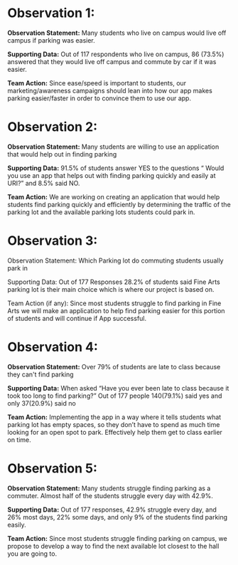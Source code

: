 # Observation 1:

**Observation Statement:**
Many students who live on campus would live off campus if parking was easier.

**Supporting Data:**
Out of 117 respondents who live on campus, 86 (73.5%) answered that they would
live off campus and commute by car if it was easier.

**Team Action:**
Since ease/speed is important to students, our marketing/awareness campaigns 
should lean into how our app makes parking easier/faster in order to convince
them to use our app.

# Observation 2: 

**Observation Statement:**
Many students are willing to use an application that would help out in finding parking 

**Supporting Data:**
91.5% of students answer YES to the questions “ Would you use an app that helps out with finding parking quickly and easily at URI?” and 8.5% said NO. 

**Team Action:**
We are working on creating an application that would help students find parking quickly and efficiently by determining the traffic of the parking lot and the available parking lots students could park in. 

# Observation 3:
Observation Statement: Which Parking lot do commuting students usually park in

Supporting Data: Out of 177 Responses 28.2% of students said Fine Arts parking lot is their main choice which is where our project is based on.

Team Action (if any): Since most students struggle to find parking in Fine Arts we will make an application to help find parking easier for this portion of students and will continue if App successful.

# Observation 4:

**Observation Statement:**
 Over 79% of students are late to class because they can't find parking

**Supporting Data:**
	When asked “Have you ever been late to class because it took too long to find parking?”
	Out of 177 people
140(79.1%) said yes and only 37(20.9%) said no

**Team Action:**
	Implementing the app in a way where it tells students what parking lot has empty spaces, so they don’t have to spend as much time looking for an open spot to park. Effectively help them get to class earlier on time.

# Observation 5:

**Observation Statement:**
Many students struggle finding parking as a commuter. Almost half of the students struggle every day with 42.9%.

**Supporting Data:**
Out of 177 responses, 42.9% struggle every day, and 26% most days, 22% some days, and only 9% of the students find parking easily.

**Team Action:**
Since most students struggle finding parking on campus, we propose to develop a way to find the next available lot closest to the hall you are going to.
